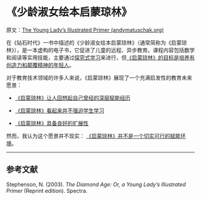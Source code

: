 # 《少龄淑女绘本启蒙琼林》

原文：[The Young Lady’s Illustrated Primer (andymatuschak.org)](https://notes.andymatuschak.org/zCjT6omFavtr7Zx2S5do6qC)

在《钻石时代》一书中描述的《少龄淑女绘本启蒙琼林》（通常简称为《启蒙琼林》），是一本虚构的电子书，它促进了儿童的远程、异步教育。课程内容包括数学和阅读等实用技能，主要通过[探究式学习](https://notes.andymatuschak.org/zLCdZ9xcHzjks8vgoGkycSr)来进行，但[《启蒙琼林》的目标是培养有创造力和颠覆精神的年轻人](https://notes.andymatuschak.org/zAQzpA63fdnYZKr9MqkePR3)。

对于教育技术领域的许多人来说，《启蒙琼林》展现了一个充满启发性的教育未来愿景：

- [《启蒙琼林》让人回想起自己曾经的深层赋能经历](https://notes.andymatuschak.org/zKWgLsciawSbu25bqp28TGS)

- [《启蒙琼林》看起来并不强迫学生学习](https://notes.andymatuschak.org/zQkR2gKvL12K9HCM5MFWaEV)

- [《启蒙琼林》具备良好的扩展性](https://notes.andymatuschak.org/zUwC5h2fhfpi9hqqU7ZHAQT)

然而，我认为这个愿景并不现实： [《启蒙琼林》并不是一个切实可行的赋能环境](https://notes.andymatuschak.org/z9R3ho4NmDFScAohj3J8J3Y)。

------

## 参考文献

Stephenson, N. (2003). *The Diamond Age: Or, a Young Lady’s Illustrated Primer* (Reprint edition). Spectra.